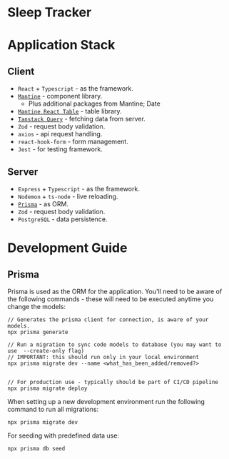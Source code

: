 # Sleep Tracker

# Application Stack

## Client

- `React` + `Typescript` - as the framework.
- [`Mantine`](https://mantine.dev/) - component library.
  - Plus additional packages from Mantine; Date
- [`Mantine React Table`]() - table library.
- [`Tanstack Query`](https://tanstack.com/query/latest) - fetching data from server.
- `Zod` - request body validation.
- `axios` - api request handling.
- `react-hook-form` - form management.
- `Jest` - for testing framework.

## Server

- `Express` + `Typescript` - as the framework.
- `Nodemon` + `ts-node` - live reloading.
- [`Prisma`](https://www.prisma.io/) - as ORM.
- `Zod` - request body validation.
- `PostgreSQL` - data persistence.

# Development Guide

## Prisma

Prisma is used as the ORM for the application. You'll need to be aware of the following commands - these will need to be executed anytime you change the models:

```
// Generates the prisma client for connection, is aware of your models.
npx prisma generate

// Run a migration to sync code models to database (you may want to use  --create-only flag)
// IMPORTANT: this should run only in your local environment
npx prisma migrate dev --name <what_has_been_added/removed?>


// For production use - typically should be part of CI/CD pipeline
npx prisma migrate deploy
```

When setting up a new development environment run the following command to run all migrations:

```
npx prisma migrate dev
```

For seeding with predefined data use:

```
npx prisma db seed
```
